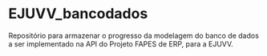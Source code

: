 # EJUVV_bancodados
Repositório para armazenar o progresso da modelagem do banco de dados a ser implementado na API do Projeto FAPES de ERP, para a EJUVV.
